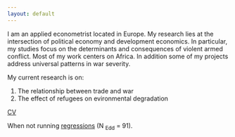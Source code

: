 ```yaml
---
layout: default
---
```

I am an applied econometrist located in Europe.
My research lies at the intersection of political economy and development economics. 
In particular, my studies focus on the determinants and consequences of violent armed conflict. 
Most of my work centers on Africa. 
In addition some of my projects address universal patterns in war severity. 

My current research is on:

1. The relationship between trade and war
2. The effect of refugees on evironmental degradation

[CV](http://commoneconomist.github.io/files/cv-svw.pdf)

When not running [regressions](https://www.strava.com/athletes/2135375) (N <sub>Edd</sub> = 91).

